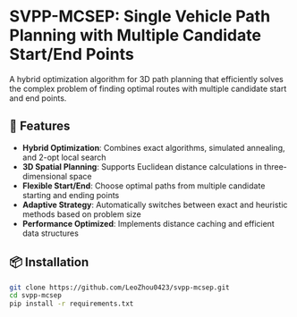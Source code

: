 # SVPP-MCSEP: Single Vehicle Path Planning with Multiple Candidate Start/End Points

A hybrid optimization algorithm for 3D path planning that efficiently solves the complex problem of finding optimal routes with multiple candidate start and end points.

## 🚀 Features

- **Hybrid Optimization**: Combines exact algorithms, simulated annealing, and 2-opt local search
- **3D Spatial Planning**: Supports Euclidean distance calculations in three-dimensional space
- **Flexible Start/End**: Choose optimal paths from multiple candidate starting and ending points
- **Adaptive Strategy**: Automatically switches between exact and heuristic methods based on problem size
- **Performance Optimized**: Implements distance caching and efficient data structures

## 📦 Installation

```bash
git clone https://github.com/LeoZhou0423/svpp-mcsep.git
cd svpp-mcsep
pip install -r requirements.txt
